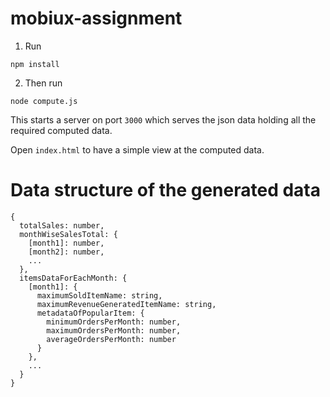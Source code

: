 # mobiux-assignment

1. Run

```
npm install
```

2. Then run

```
node compute.js
```

This starts a server on port `3000` which serves the json data holding all the required computed data.

Open `index.html` to have a simple view at the computed data.

# Data structure of the generated data

```
{
  totalSales: number,
  monthWiseSalesTotal: {
    [month1]: number,
    [month2]: number,
    ...
  },
  itemsDataForEachMonth: {
    [month1]: {
      maximumSoldItemName: string,
      maximumRevenueGeneratedItemName: string,
      metadataOfPopularItem: {
        minimumOrdersPerMonth: number,
        maximumOrdersPerMonth: number,
        averageOrdersPerMonth: number
      }
    },
    ...
  }
}
```
